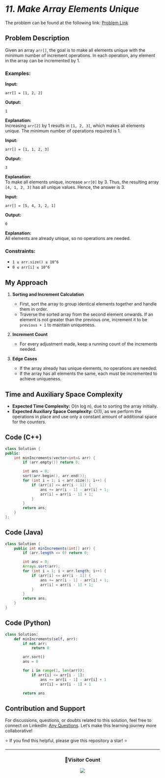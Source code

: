 # _11. Make Array Elements Unique_

The problem can be found at the following link: [Problem Link](https://www.geeksforgeeks.org/problems/make-array-elements-unique--170645/1)

## Problem Description

Given an array `arr[]`, the goal is to make all elements unique with the minimum number of increment operations. In each operation, any element in the array can be incremented by 1.

### Examples:

**Input:**

```
arr[] = [1, 2, 2]
```

**Output:**

```
1
```

**Explanation:**  
Increasing `arr[2]` by 1 results in `[1, 2, 3]`, which makes all elements unique. The minimum number of operations required is 1.

**Input:**

```
arr[] = [1, 1, 2, 3]
```

**Output:**

```
3
```

**Explanation:**  
To make all elements unique, increase `arr[0]` by 3. Thus, the resulting array `[4, 1, 2, 3]` has all unique values. Hence, the answer is 3.

**Input:**

```
arr[] = [5, 4, 3, 2, 1]
```

**Output:**

```
0
```

**Explanation:**  
All elements are already unique, so no operations are needed.

### Constraints:

- `1 ≤ arr.size() ≤ 10^6`
- `0 ≤ arr[i] ≤ 10^6`

## My Approach

1. **Sorting and Increment Calculation**

   - First, sort the array to group identical elements together and handle them in order.
   - Traverse the sorted array from the second element onwards. If an element is not greater than the previous one, increment it to be `previous + 1` to maintain uniqueness.

2. **Increment Count**
   - For every adjustment made, keep a running count of the increments needed.
3. **Edge Cases**
   - If the array already has unique elements, no operations are needed.
   - If the array has all elements the same, each must be incremented to achieve uniqueness.

## Time and Auxiliary Space Complexity

- **Expected Time Complexity:** O(n log n), due to sorting the array initially.
- **Expected Auxiliary Space Complexity:** O(1), as we perform the operations in place and use only a constant amount of additional space for the counters.

## Code (C++)

```cpp
class Solution {
public:
    int minIncrements(vector<int>& arr) {
        if (arr.empty()) return 0;

        int ans = 0;
        sort(arr.begin(), arr.end());
        for (int i = 1; i < arr.size(); i++) {
            if (arr[i] <= arr[i - 1]) {
                ans += arr[i - 1] - arr[i] + 1;
                arr[i] = arr[i - 1] + 1;
            }
        }
        return ans;
    }
};
```

## Code (Java)

```java
class Solution {
    public int minIncrements(int[] arr) {
        if (arr.length == 0) return 0;

        int ans = 0;
        Arrays.sort(arr);
        for (int i = 1; i < arr.length; i++) {
            if (arr[i] <= arr[i - 1]) {
                ans += arr[i - 1] - arr[i] + 1;
                arr[i] = arr[i - 1] + 1;
            }
        }
        return ans;
    }
}
```

## Code (Python)

```python
class Solution:
    def minIncrements(self, arr):
        if not arr:
            return 0

        arr.sort()
        ans = 0

        for i in range(1, len(arr)):
            if arr[i] <= arr[i - 1]:
                ans += arr[i - 1] - arr[i] + 1
                arr[i] = arr[i - 1] + 1

        return ans
```

## Contribution and Support

For discussions, questions, or doubts related to this solution, feel free to connect on LinkedIn: [Any Questions](https://www.linkedin.com/in/patel-hetkumar-sandipbhai-8b110525a/). Let’s make this learning journey more collaborative!

⭐ If you find this helpful, please give this repository a star! ⭐

---

<div align="center">
  <h3><b>📍Visitor Count</b></h3>
</div>

<p align="center">
  <img src="https://visitor-badge.laobi.icu/badge?page_id=Hunterdii.GeeksforGeeks-POTD" />
</p>
